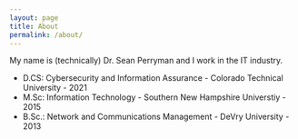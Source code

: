 ```yaml
---
layout: page
title: About
permalink: /about/
---
```


My name is (technically) Dr. Sean Perryman and I work in the IT industry. 

- D.CS: Cybersecurity and Information Assurance - Colorado Technical University - 2021
- M.Sc: Information Technology - Southern New Hampshire Universtiy - 2015
- B.Sc.: Network and Communications Management - DeVry University - 2013
